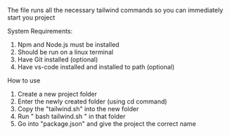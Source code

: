 The file runs all the necessary tailwind commands so you can immediately start you project

System Requirements:
1. Npm and Node.js must be installed
2. Should be run on a linux terminal
3. Have Git installed (optional)
4. Have vs-code installed and installed to path (optional)

How to use
1. Create  a new project folder
2. Enter the newly created folder (using cd command)
3. Copy the "tailwind.sh" into the new folder
4. Run " bash tailwind.sh " in that folder
5. Go into "package.json" and give the project the correct name
